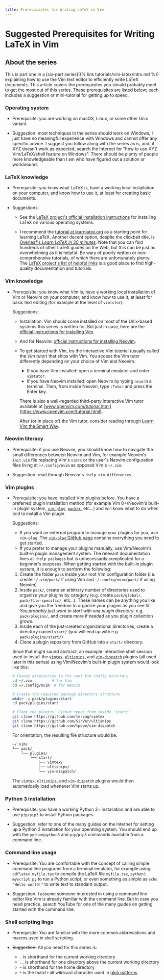 ```yaml
---
title: Prerequisites for Writing LaTeX in Vim
---
```

# Suggested Prerequisites for Writing LaTeX in Vim

## About the series
This is part one in a [six-part series]({% link tutorials/vim-latex/intro.md %}) explaining how to use the Vim text editor to efficiently write LaTeX documents.
This article covers the prerequisites you should probably meet to get the most out of this series.
These prerequisites are listed below; each includes a suggestion or mini-tutorial for getting up to speed.

### Operating system
- Prerequisite: you are working on macOS, Linux, or some other Unix variant.

- Suggestion: most techniques in the series should work on Windows, I just have no meaningful experience with Windows and cannot offer any specific advice.
  I suggest you follow along with the series as is, and, if XYZ doesn't work as expected, search the Internet for "how to use XYZ Vim/LaTeX/shell feature on Windows".
  There should be plenty of people more knowledgeable than I am who have figured out a solution or workaround.

### LaTeX knowledge
- Prerequisite: you know what LaTeX is, have a working local installation on your computer, and know how to use it, at least for creating basic documents.

- Suggestions:
  - See the [LaTeX project's official installation instructions](https://www.latex-project.org/get/) for installing LaTeX on various operating systems.

  - I recommend the [tutorial at learnlatex.org](https://www.learnlatex.org/en/) as a starting point for learning LaTeX.
    Another decent option, despite the clickbait title, is [Overleaf's *Learn LaTeX in 30 minutes*](https://www.overleaf.com/learn/latex/Learn_LaTeX_in_30_minutes).
    Note that you can find hundreds of other LaTeX guides on the Web, but this can be just as overwhelming as it is helpful.
  Be wary of poorly written or non-comprehensive tutorials, of which there are unfortunately plenty.
  The [LaTeX project's list of helpful links](https://www.latex-project.org/help/links/) is a good place to find high-quality documentation and tutorials.

  
### Vim knowledge
- Prerequisite: you know what Vim is, have a working local installation of Vim or Neovim on your computer, and know how to use it, at least for basic text editing (for example at the level of `vimtutor`). 
  
  Suggestions:
  - Installation: Vim should come installed on most of the Unix-based systems this series is written for.
    But just in case, here are the [official instructions for installing Vim](https://github.com/vim/vim#installation).
  - And for Neovim: [official instructions for installing Neovim](https://github.com/neovim/neovim/wiki/Installing-Neovim).
    <!-- If you are choosing between Vim and Neovim specifically for the purposes of this series. -->

  - To get started with Vim, try the interactive Vim tutorial (usually called the *Vim tutor*) that ships with Vim.
  You access the Vim tutor differently depending on your choice of Vim and Neovim.
    - If you have Vim installed: open a terminal emulator and enter `vimtutor`.
    - If you have Neovim installed: open Neovim by typing `nvim` in a terminal.
      Then, from inside Neovim, type `:Tutor` and press the Enter key.

    There is also a well-regarded third-party interactive Vim tutor available at [www.openvim.com/tutorial.html](https://www.openvim.com/tutorial.html).

    After (or in place of) the Vim tutor, consider reading through [Learn Vim the Smart Way](https://github.com/iggredible/Learn-Vim).

### Neovim literacy
- Prerequisite: if you use Neovim, you should know how to navigate the small differences between Neovim and Vim, for example Neovim's `init.vim` file replacing Vim's `vimrc` or the user's Neovim configuration files living at `~/.config/nvim` as opposed Vim's `~/.vim`.
  <!-- (Nontrivial differences between Neovim and Vim, such as the RPC protocol and client-server model, are explained separately for both editors.) -->

- Suggestion: read through Neovim's `:help vim-differences`.

### Vim plugins
- Prerequisite: you have installed Vim plugins before.
  You have a preferred plugin installation method (for example Vim 8+/Neovim's built-in plugin system, [`vim-plug`](https://github.com/junegunn/vim-plug), [`packer`](https://github.com/wbthomason/packer.nvim), etc...) and will know what to do when told to install a Vim plugin.

  Suggestions:
  - If you want an external program to manage your plugins for you, use `vim-plug`.
  The [`vim-plug` GitHub page](https://github.com/junegunn/vim-plug) contains everything you need to get started.
  - If you prefer to manage your plugins manually, use Vim/Neovim's built-in plugin management system.
  The relevant documentation lives at `:help packages` but is unnecessarily complicated for a beginner's purposes.
  When getting started with the built-in plugin system, it is enough to perform the following:
  1. Create the folder `pack` inside your root Vim configuration folder (i.e. create `~/.vim/pack/` if using Vim and `~/.config/nvim/pack/` if using Neovim)
  1. Inside `pack/`, create an arbitrary number of directories used to organize your plugins by category (e.g. create `pack/global/`, `pack/file-specific/`, etc...).
     These names can be anything you like and give you the freedom to organize your plugins as you see fit.
     *You probably just want to start with one plugin directory*, e.g. `pack/plugins/`, and create more if needed as you plugin collection grows.
  1. Inside each of the just-created organizational directories, create a directory named `start/` (you will end up with e.g. `pack/plugins/start/`)
  1. Clone a plugin repository from GitHub into a `start/` directory.
     
  Since that might sound abstract, an example interactive shell session used to install the [`vimtex`](https://github.com/lervag/vimtex), [`ultisnips`](https://github.com/SirVer/ultisnips), and [`vim-dispatch`](https://github.com/tpope/vim-dispatch) plugins (all used later in this series) using Vim/Neovim's built-in plugin system would look like this:
   ```sh
   # Change directories to the root Vim config directory
   cd ~/.vim         # for Vim
   cd ~/.config/nvim  # for Neovim

   # Create the required package directory structure
   mkdir -p pack/plugins/start
   cd pack/plugins/start

   # Clone the plugins' GitHub repos from inside `start/`
   git clone https://github.com/lervag/vimtex
   git clone https://github.com/SirVer/ultisnips
   git clone https://github.com/tpope/vim-dispatch
   ```
   For orientation, the resulting file structure would be:
   ```sh
   ~/.vim/
   └── pack/
       └── plugins/
           └── start/
               ├── vimtex/
               ├── ultisnips/
               └── vim-dispatch/
   ```
   The `vimtex`, `ultisnips`, and `vim-dispatch` plugins would then automatically load whenever Vim starts up.

### Python 3 installation
- Prerequisite: you have a working Python 3+ installation and are able to use `pip/pip3` to install Python packages.

- Suggestion: refer to one of the many guides on the Internet for setting up a Python 3 installation for your operating system.
  You should end up with the `python`/`python3` and `pip`/`pip3` commands available from a command line.

### Command line usage
- Prerequisite: You are comfortable with the concept of calling simple command line programs from a terminal emulator, for example using `pdflatex myfile.tex` to compile the LaTeX file `myfile.tex`, `python3 myscript.py` to run a Python script, or even something as simple as `echo "Hello world!"` to write text to standard output.
<!-- I assume anyone interested in Vim --> 
  
- Suggestion: I assume someone interested in using a command line editor like Vim is already familiar with the command line.
  But in case you need practice, search YouTube for one of the many guides on getting started with the command line.
  
### Shell scripting lingo
- Prerequisite: You are familiar with the more common abbreviations and macros used in shell scripting.

- ~~Suggestion:~~ All you need for this series is:
  - `.` is shorthand for the current working directory
  - `..` is shorthand for one directory above the current working directory
  - `~` is shorthand for the home directory
  - `*` is the match-all wildcard character used in [glob patterns](https://en.wikipedia.org/wiki/Glob_(programming)).
